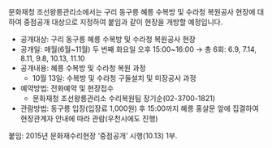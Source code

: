문화재청 조선왕릉관리소에서는 구리 동구릉 혜릉 수복방 및 수라청 복원공사 현장에 대하여 중점공개 대상으로 지정하여 붙임과 같이 현장을 개방할 예정입니다.

- 공개대상: 구리 동구릉 혜릉 수복방 및 수라청 복원공사 현장
- 공개일: 매월(6월~11월) 두 번째 화요일 오후 15:00~16:00
  → 총 6회: 6.9, 7.14, 8.11, 9.8, 10.13, 11.10
- 공개내용: 혜릉 수복방 및 수라청 복원 과정
  - 10월 13일: 수복방 및 수라청 구들설치 및 미장공사 과정
- 예약방법: 전화예약 및 현장접수
  - 문화재청 조선왕릉관리소 수리복원팀 장기순(02-3700-1821)
- 관람방법: 동구릉 입장(입장료 1,000원) 후 15:00까지 혜릉 홍살문 앞에 집결하여 현장관계자 안내에 따라 관람(우천시에도 진행)

붙임: 2015년 문화재수리현장 ‘중점공개’ 시행(10.13) 1부.